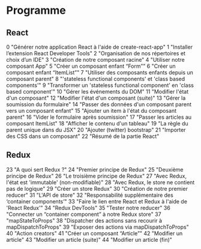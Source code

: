 Programme
===================

React
-------------

0 "Générer notre application React à l'aide de create-react-app"
1 "Installer l’extension React Developer Tools"
2 "Organisation de nos répertoires et choix d’un IDE"
3 "Création de notre composant racine"
4 "Utiliser notre composant App"
5 "Créer un composant enfant “Form”"
6 "Créer un composant enfant “ItemList”"
7 "Utiliser des composants enfants depuis un composant parent"
8 "'stateless functional components' et 'class based components'"
9 "Transformer un 'stateless functional component' en 'class based component'"
10 "Gérer les événements du DOM"
11 "Modifier l'état d'un composant"
12 "Modifier l'état d'un composant (suite)"
13 "Gérer la soumission du formulaire"
14 "Passer des données d'un composant parent vers un composant enfant"
15 "Ajouter un item à l'état du composant parent"
16 "Vider le formulaire après soumission"
17 "Passer les articles au composant ItemList"
18 "Afficher le contenu d'un tableau"
19 "La règle du parent unique dans du JSX"
20 "Ajouter (twitter) bootstrap"
21 "Importer des CSS dans un composant"
22 "Résumé de la partie React"


Redux
-------------

23 "A quoi sert Redux ?"
24 "Premier principe de Redux"
25 "Deuxième principe de Redux"
26 "Le troisième principe de Redux"
27 "Avec Redux, l'état est 'immutable' (non-modifiable)"
28 "Avec Redux, le store ne contient pas de logique"
29 "Créer un store Redux"
30 "Création de notre premier reducer"
31 "L'API de store"
32 "Responsabilité supplémentaire des ‘container components’"
33 "Faire le lien entre React et Redux à l'aide de 'React Redux'"
34 "Redux DevTools"
35 "Tester notre reducer"
36 "Connecter un “container component” à notre Redux store"
37 "mapStateToProps"
38 "Dispatcher des actions sans recourir à mapDispatchToProps"
39 "Exposer des actions via mapDispatchToProps"
40 "Action creators"
41 "Créer un composant “Article”"
42 "Modifier un article"
43 "Modifier un article (suite)"
44 "Modifier un article (fin)"